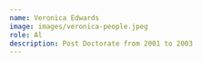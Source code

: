 ```yaml
---
name: Veronica Edwards
image: images/veronica-people.jpeg
role: Al
description: Post Doctorate from 2001 to 2003
---
```

